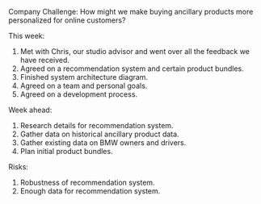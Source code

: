 Company Challenge:
How might we make buying ancillary products more personalized for online customers?

This week:

1. Met with Chris, our studio advisor and went over all the feedback we have received.  
2. Agreed on a recommendation system and certain product bundles.
3. Finished system architecture diagram.
4. Agreed on a team and personal goals.
5. Agreed on a development process.

Week ahead:

1. Research details for recommendation system.
2. Gather data on historical ancillary product data.
3. Gather existing data on BMW owners and drivers.
4. Plan initial product bundles.


Risks:

1. Robustness of recommendation system.
2. Enough data for recommendation system.
